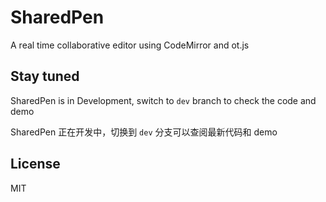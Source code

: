 # SharedPen
A real time collaborative editor using CodeMirror and ot.js

## Stay tuned
SharedPen is in Development, switch to `dev` branch to check the code and demo

SharedPen 正在开发中，切换到 `dev` 分支可以查阅最新代码和 demo

## License
MIT
